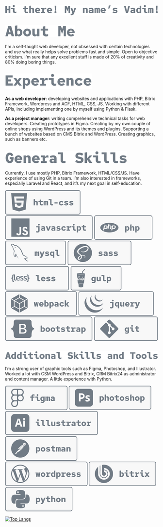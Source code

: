 [![Hi there! My name’s Vadim!](./assets/hi_there.svg)](#)

## [![About Me](./assets/about_me.svg)](#)

I'm a self-taught web developer, not obsessed with certain technologies and use what really helps solve problems fast and simple. Оpen to objective criticism. I'm sure that any excellent stuff is made of 20% of creativity and 80% doing boring things.

## [![Experience](./assets/experience.svg)](#-1)

**As a web developer**: developing websites and applications with PHP, Bitrix Framework, Wordpress and ACF, HTML, CSS, JS. Working with different APIs, including implementing one by myself using Python & Flask.

**As a project manager**: writing comprehensive technical tasks for web developers. Creating prototypes in Figma. Creating by my own couple of online shops using WordPress and its themes and plugins. Supporting a bunch of websites based on CMS Bitrix and WordPress. Creating graphics, such as banners etc.

## [![General Skills](./assets/general_skills.svg)](#-2)

Currently, I use mostly PHP, Bitrix Framework, HTML/CSS/JS. Have experience of using Git in a team. I’m also interested in frameworks, especially Laravel and React, and it’s my next goal in self-education.

[![html](./assets/html.svg)](#)
[![javascript](./assets/javascript.svg)](#)
[![php](./assets/php.svg)](#)
[![mysql](./assets/mysql.svg)](#)
[![sass](./assets/sass.svg)](#)
[![less](./assets/less.svg)](#)
[![gulp](./assets/gulp.svg)](#)
[![webpack](./assets/webpack.svg)](#)
[![jquery](./assets/jquery.svg)](#)
[![bootstrap](./assets/bootstrap.svg)](#)
[![git](./assets/git.svg)](#)

## [![Additional Skills and Tools](./assets/additional_skills_and_tools.svg)](#-3)

I’m a strong user of graphic tools such as Figma, Photoshop, and Illustrator. Worked a lot with CSM WordPress and Bitrix, CRM Bitrix24 as administrator and content manager. A little experience with Python.

[![figma](./assets/figma.svg)](#)
[![photoshop](./assets/photoshop.svg)](#)
[![illustrator](./assets/illustrator.svg)](#)
[![postman](./assets/postman.svg)](#)
[![wordpress](./assets/wordpress.svg)](#)
[![bitrix](./assets/bitrix.svg)](#)
[![python](./assets/python.svg)](#)

[![Top Langs](https://github-readme-stats.vercel.app/api/top-langs/?username=vkarasik&layout=compact)](https://github.com/vkarasik/github-readme-stats)
